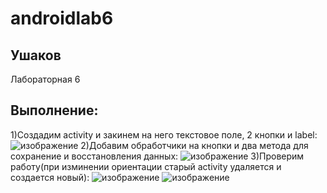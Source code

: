 # androidlab6
## Ушаков
Лабораторная 6
## Выполнение:
1)Создадим activity и закинем на него текстовое поле, 2 кнопки и label:
![изображение](https://i.imgur.com/QRmYjoL.png)
2)Добавим обработчики на кнопки и два метода для сохранение и восстановления данных:
![изображение](https://i.imgur.com/9fFPxfp.png)
3)Проверим работу(при изминении ориентации старый activity удаляется и создается новый):
![изображение](https://i.imgur.com/bEMLTc2.png)
![изображение](https://i.imgur.com/7aJu1Yk.png)

